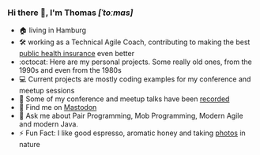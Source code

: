 ### Hi there :wave:, I'm Thomas *[ˈtoːmas]*

- :house: living in Hamburg
- :hammer_and_wrench: working as a Technical Agile Coach, contributing to making the best [public health insurance](https://tk.de/IT) even better
- :octocat: Here are my personal projects. Some really old ones, from the 1990s and even from the 1980s
- :computer: Current projects are mostly coding examples for my conference and meetup sessions
- :cinema: Some of my conference and meetup talks have been [recorded](https://youtube.com/@thmuch)
- :mammoth: Find me on <a rel="me" href="https://mastodon.social/@thmuch">Mastodon</a>
- :speech_balloon: Ask me about Pair Programming, Mob Programming, Modern Agile and modern Java.
- :zap: Fun Fact: I like good espresso, aromatic honey and taking [photos](https://www.instagram.com/thmuch/) in nature
